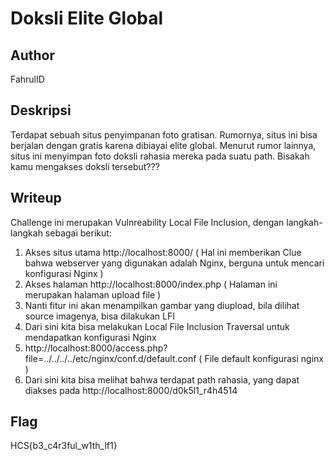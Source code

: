 # Doksli Elite Global

## Author

FahrulID

## Deskripsi

Terdapat sebuah situs penyimpanan foto gratisan. Rumornya, situs ini bisa berjalan dengan gratis karena dibiayai elite global. Menurut rumor lainnya, situs ini menyimpan foto doksli rahasia mereka pada suatu path. Bisakah kamu mengakses doksli tersebut???

## Writeup

Challenge ini merupakan Vulnreability Local File Inclusion, dengan langkah-langkah sebagai berikut:

1. Akses situs utama http://localhost:8000/ ( Hal ini memberikan Clue bahwa webserver yang digunakan adalah Nginx, berguna untuk mencari konfigurasi Nginx )
2. Akses halaman http://localhost:8000/index.php ( Halaman ini merupakan halaman upload file )
3. Nanti fitur ini akan menampilkan gambar yang diupload, bila dilihat source imagenya, bisa dilakukan LFI
4. Dari sini kita bisa melakukan Local File Inclusion Traversal untuk mendapatkan konfigurasi Nginx
5. http://localhost:8000/access.php?file=../../../../etc/nginx/conf.d/default.conf ( File default konfigurasi nginx )
6. Dari sini kita bisa melihat bahwa terdapat path rahasia, yang dapat diakses pada http://localhost:8000/d0k5l1_r4h4514

## Flag

HCS{b3_c4r3ful_w1th_lf1}